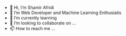 - 👋 Hi, I’m Shamir Afridi
- 👀 I’m Web Developer and Machine Learning Enthusiatis
- 🌱 I’m currently learning
- 💞️ I’m looking to collaborate on ...
- 📫 How to reach me ...

<!---
shamirafridi00/shamirafridi00 is a ✨ special ✨ repository because its `README.md` (this file) appears on your GitHub profile.
You can click the Preview link to take a look at your changes.
--->
